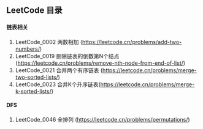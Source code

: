 ## LeetCode 目录

#### 链表相关

1. LeetCode_0002 两数相加 (https://leetcode.cn/problems/add-two-numbers/)
2. LeetCode_0019 删除链表的倒数第N个结点 (https://leetcode.cn/problems/remove-nth-node-from-end-of-list/)
3. LeetCode_0021 合并两个有序链表 (https://leetcode.cn/problems/merge-two-sorted-lists/)
4. LeetCode_0023 合并K个升序链表(https://leetcode.cn/problems/merge-k-sorted-lists/)

#### DFS

1. LeetCode_0046 全排列 (https://leetcode.cn/problems/permutations/)
